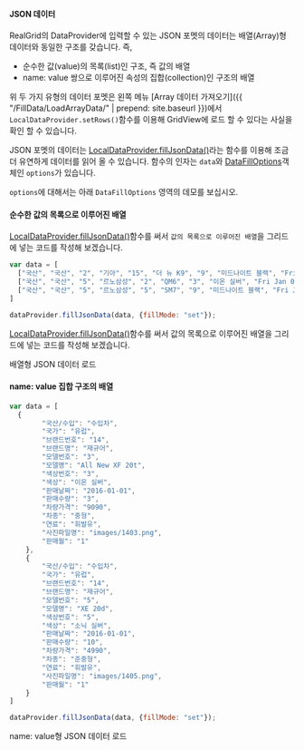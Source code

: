 
#### JSON 데이터    

RealGrid의 DataProvider에 입력할 수 있는 JSON 포멧의 데이터는 배열(Array)형 데이터와 동일한 구조를 갖습니다. 즉, 

- 순수한 값(value)의 목록(list)인 구조, 즉 값의 배열
- name: value 쌍으로 이루어진 속성의 집합(collection)인 구조의 배열

위 두 가지 유형의 데이터 포멧은 왼쪽 메뉴 [Array 데이터 가져오기]({{ "/FillData/LoadArrayData/" | prepend: site.baseurl }})에서 `LocalDataProvider.setRows()`함수를 이용해 GridView에 로드 할 수 있다는 사실을 확인 할 수 있습니다.

JSON 포멧의 데이터는 [LocalDataProvider.fillJsonData()](http://help.realgrid.com/api/LocalDataProvider/fillJsonData/)라는 함수를 이용해 조금더 유연하게 데이터를 읽어 올 수 있습니다.
함수의 인자는 `data`와 [DataFillOptions](http://help.realgrid.com/api/types/DataFillOptions/)객체인 `options`가 있습니다.

`options`에 대해서는 아래 `DataFillOptions` 영역의 데모를 보십시오.    

#### 순수한 값의 목록으로 이루어진 배열

[LocalDataProvider.fillJsonData()](http://help.realgrid.com/api/LocalDataProvider/fillJsonData/)함수를 써서 `값의 목록으로 이루어진 배열`을 그리드에 넣는 코드를 작성해 보겠습니다.

```js
var data = [
  ["국산", "국산", "2", "기아", "15", "더 뉴 K9", "9", "미드나이트 블랙", "Fri Jan 01 2016 00:00:00 GMT+0900 (KST)", "16", "8620", "대형", "휘발유", "images/215.png", "images/215.png"],
  ["국산", "국산", "5", "르노삼성", "2", "QM6", "3", "이온 실버", "Fri Jan 01 2016 00:00:00 GMT+0900 (KST)", "71", "3470", "중형SUV", "휘발유", "images/502.png", "images/502.png"],
  ["국산", "국산", "5", "르노삼성", "5", "SM7", "9", "미드나이트 블랙", "Fri Jan 01 2016 00:00:00 GMT+0900 (KST)", "26", "3820", "준대형", "휘발유", "images/505.png", "images/505.png"]
]

dataProvider.fillJsonData(data, {fillMode: "set"});
```

[LocalDataProvider.fillJsonData()](http://help.realgrid.com/api/LocalDataProvider/fillJsonData/)함수를 써서 값의 목록으로 이루어진 배열을 그리드에 넣는 코드를 작성해 보겠습니다.

<a class="btn primary small round lowercase" id="fillJsonData1">배열형 JSON 데이터 로드</a>

#### name: value 집합 구조의 배열 

```js
var data = [
  {
        "국산/수입": "수입차",
        "국가": "유럽",
        "브랜드번호": "14",
        "브랜드명": "재규어",
        "모델번호": "3",
        "모델명": "All New XF 20t",
        "색상번호": "3",
        "색상": "이온 실버",
        "판매날짜": "2016-01-01",
        "판매수량": "3",
        "차량가격": "9090",
        "차종": "중형",
        "연료": "휘발유",
        "사진파일명": "images/1403.png",
        "판매월": "1"
    },
    {
        "국산/수입": "수입차",
        "국가": "유럽",
        "브랜드번호": "14",
        "브랜드명": "재규어",
        "모델번호": "5",
        "모델명": "XE 20d",
        "색상번호": "5",
        "색상": "소닉 실버",
        "판매날짜": "2016-01-01",
        "판매수량": "10",
        "차량가격": "4990",
        "차종": "준중형",
        "연료": "휘발유",
        "사진파일명": "images/1405.png",
        "판매월": "1"
    }
]

dataProvider.fillJsonData(data, {fillMode: "set"});
```

<a class="btn primary small round lowercase" id="fillJsonData2">name: value형 JSON 데이터 로드</a>



<script>
$('#fillJsonData1').click(function() {
  var data = [
    ["국산", "국산", "2", "기아", "15", "더 뉴 K9", "9", "미드나이트 블랙", "Fri Jan 01 2016 00:00:00 GMT+0900 (KST)", "16", "8620", "대형", "휘발유", "images/215.png", "images/215.png"],
    ["국산", "국산", "5", "르노삼성", "2", "QM6", "3", "이온 실버", "Fri Jan 01 2016 00:00:00 GMT+0900 (KST)", "71", "3470", "중형SUV", "휘발유", "images/502.png", "images/502.png"],
    ["국산", "국산", "5", "르노삼성", "5", "SM7", "9", "미드나이트 블랙", "Fri Jan 01 2016 00:00:00 GMT+0900 (KST)", "26", "3820", "준대형", "휘발유", "images/505.png", "images/505.png"]
  ];

  dataProvider.fillJsonData(data, {fillMode: "set"});
});

$('#fillJsonData2').click(function() {
  var data2 = [
    {
          "국산/수입": "수입차",
          "국가": "유럽",
          "브랜드번호": "14",
          "브랜드명": "재규어",
          "모델번호": "3",
          "모델명": "All New XF 20t",
          "색상번호": "3",
          "색상": "이온 실버",
          "판매날짜": "2016-01-01",
          "판매수량": "3",
          "차량가격": "9090",
          "차종": "중형",
          "연료": "휘발유",
          "사진파일명": "images/1403.png",
          "판매월": "1"
      },
      {
          "국산/수입": "수입차",
          "국가": "유럽",
          "브랜드번호": "14",
          "브랜드명": "재규어",
          "모델번호": "5",
          "모델명": "XE 20d",
          "색상번호": "5",
          "색상": "소닉 실버",
          "판매날짜": "2016-01-01",
          "판매수량": "10",
          "차량가격": "4990",
          "차종": "준중형",
          "연료": "휘발유",
          "사진파일명": "images/1405.png",
          "판매월": "1"
      }
  ]

  dataProvider.fillJsonData(data2, {fillMode: "set"});
});

</script>